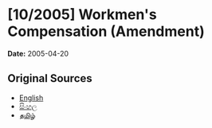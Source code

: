 # [10/2005] Workmen's Compensation (Amendment)

**Date:** 2005-04-20

## Original Sources

- [English](https://documents.gov.lk/view/acts/2005/4/10-2005_E.pdf)
- [සිංහල](https://documents.gov.lk/view/acts/2005/4/10-2005_S.pdf)
- [தமிழ்](https://documents.gov.lk/view/acts/2005/4/10-2005_T.pdf)
